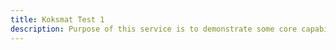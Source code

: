 ```yaml
---
title: Koksmat Test 1
description: Purpose of this service is to demonstrate some core capabilities of `koksmat`
---
```

